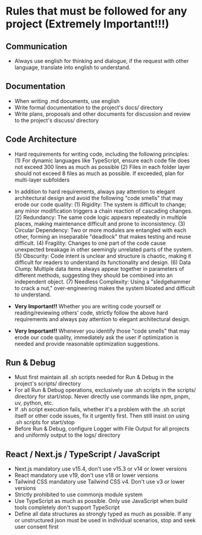 
# Rules that must be followed for any project (Extremely Important!!!)

## Communication
- Always use english for thinking and dialogue, if the request with other language, translate into english to understand.

## Documentation
- When writing .md documents, use english
- Write formal documentation to the project's docs/ directory
- Write plans, proposals and other documents for discussion and review to the project's discuss/ directory

## Code Architecture
- Hard requirements for writing code, including the following principles:
  (1) For dynamic languages like TypeScript, ensure each code file does not exceed 300 lines as much as possible
  (2) Files in each folder layer should not exceed 8 files as much as possible. If exceeded, plan for multi-layer subfolders

- In addition to hard requirements, always pay attention to elegant architectural design and avoid the following "code smells" that may erode our code quality:
  (1) Rigidity: The system is difficult to change; any minor modification triggers a chain reaction of cascading changes.
  (2) Redundancy: The same code logic appears repeatedly in multiple places, making maintenance difficult and prone to inconsistency.
  (3) Circular Dependency: Two or more modules are entangled with each other, forming an inseparable "deadlock" that makes testing and reuse difficult.
  (4) Fragility: Changes to one part of the code cause unexpected breakage in other seemingly unrelated parts of the system.
  (5) Obscurity: Code intent is unclear and structure is chaotic, making it difficult for readers to understand its functionality and design.
  (6) Data Clump: Multiple data items always appear together in parameters of different methods, suggesting they should be combined into an independent object.
  (7) Needless Complexity: Using a "sledgehammer to crack a nut," over-engineering makes the system bloated and difficult to understand.

- **Very Important!!** Whether you are writing code yourself or reading/reviewing others' code, strictly follow the above hard requirements and always pay attention to elegant architectural design.
- **Very Important!!** Whenever you identify those "code smells" that may erode our code quality, immediately ask the user if optimization is needed and provide reasonable optimization suggestions.

## Run & Debug
- Must first maintain all .sh scripts needed for Run & Debug in the project's scripts/ directory
- For all Run & Debug operations, exclusively use .sh scripts in the scripts/ directory for start/stop. Never directly use commands like npm, pnpm, uv, python, etc.
- If .sh script execution fails, whether it's a problem with the .sh script itself or other code issues, fix it urgently first. Then still insist on using .sh scripts for start/stop
- Before Run & Debug, configure Logger with File Output for all projects and uniformly output to the logs/ directory

## React / Next.js / TypeScript / JavaScript
- Next.js mandatory use v15.4, don't use v15.3 or v14 or lower versions
- React mandatory use v19, don't use v18 or lower versions  
- Tailwind CSS mandatory use Tailwind CSS v4. Don't use v3 or lower versions
- Strictly prohibited to use commonjs module system
- Use TypeScript as much as possible. Only use JavaScript when build tools completely don't support TypeScript
- Define all data structures as strongly typed as much as possible. If any or unstructured json must be used in individual scenarios, stop and seek user consent first